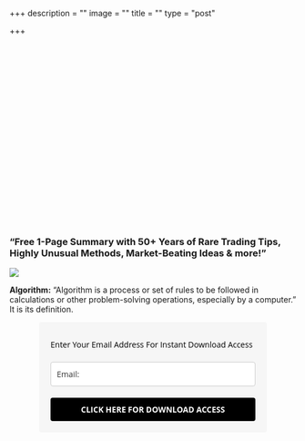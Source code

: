 +++
description = ""
image = ""
title = ""
type = "post"

+++
<script src="https://fast.wistia.com/embed/medias/4oi4g48xq8.jsonp" async></script><script src="https://fast.wistia.com/assets/external/E-v1.js" async></script><div class="wistia_responsive_padding" style="padding:62.5% 0 0 0;position:relative;"><div class="wistia_responsive_wrapper" style="height:100%;left:0;position:absolute;top:0;width:100%;"><div class="wistia_embed wistia_async_4oi4g48xq8 videoFoam=true" style="height:100%;position:relative;width:100%"><div class="wistia_swatch" style="height:100%;left:0;opacity:0;overflow:hidden;position:absolute;top:0;transition:opacity 200ms;width:100%;"><img src="https://fast.wistia.com/embed/medias/4oi4g48xq8/swatch" style="filter:blur(5px);height:100%;object-fit:contain;width:100%;" alt="" aria-hidden="true" onload="this.parentNode.style.opacity=1;" /></div></div></div></div>

### “Free 1-Page Summary with 50+ Years of Rare Trading Tips, Highly Unusual Methods, Market-Beating Ideas & more!”

![](/images/tv_lp_hero2.jpg)

**Algorithm:** “Algorithm is a process or set of rules to be followed in calculations or other problem-solving operations, especially by a computer.” It is its definition. 

<style type="text/css">
@import url(https://fonts.googleapis.com/css?family=Open+Sans:400,400italic,700,700italic);
</style>
<style type="text/css">
.ml-form-embedSubmitLoad{display:inline-block;width:20px;height:20px}.ml-form-embedSubmitLoad:after{content:" ";display:block;width:11px;height:11px;margin:1px;border-radius:50%;border:4px solid #fff;border-color:#fff #fff #fff transparent;animation:ml-form-embedSubmitLoad 1.2s linear infinite}@keyframes ml-form-embedSubmitLoad{0%{transform:rotate(0)}100%{transform:rotate(360deg)}}#mlb2-2267083.ml-form-embedContainer{box-sizing:border-box;display:table;height:99.99%;margin:0 auto;position:static;width:100%!important}#mlb2-2267083.ml-form-embedContainer button,#mlb2-2267083.ml-form-embedContainer h4,#mlb2-2267083.ml-form-embedContainer p,#mlb2-2267083.ml-form-embedContainer span{text-transform:none!important;letter-spacing:normal!important}#mlb2-2267083.ml-form-embedContainer .ml-form-embedWrapper{background-color:#f6f6f6;border-width:0;border-color:transparent;border-radius:4px;border-style:solid;box-sizing:border-box;display:inline-block!important;margin:0;padding:0;position:relative}#mlb2-2267083.ml-form-embedContainer .ml-form-embedWrapper.embedDefault,#mlb2-2267083.ml-form-embedContainer .ml-form-embedWrapper.embedPopup{width:400px}#mlb2-2267083.ml-form-embedContainer .ml-form-embedWrapper.embedForm{max-width:400px;width:100%}#mlb2-2267083.ml-form-embedContainer .ml-form-align-left{text-align:left}#mlb2-2267083.ml-form-embedContainer .ml-form-align-center{text-align:center}#mlb2-2267083.ml-form-embedContainer .ml-form-align-default{display:table-cell!important;vertical-align:middle!important;text-align:center!important}#mlb2-2267083.ml-form-embedContainer .ml-form-align-right{text-align:right}#mlb2-2267083.ml-form-embedContainer .ml-form-embedWrapper .ml-form-embedHeader img{border-top-left-radius:4px;border-top-right-radius:4px;height:auto;margin:0 auto!important;max-width:100%;width:undefinedpx}#mlb2-2267083.ml-form-embedContainer .ml-form-embedWrapper .ml-form-embedBody,#mlb2-2267083.ml-form-embedContainer .ml-form-embedWrapper .ml-form-successBody{padding:20px 20px 0 20px}#mlb2-2267083.ml-form-embedContainer .ml-form-embedWrapper .ml-form-embedBody.ml-form-embedBodyHorizontal{padding-bottom:0}#mlb2-2267083.ml-form-embedContainer .ml-form-embedWrapper .ml-form-embedBody .ml-form-embedContent,#mlb2-2267083.ml-form-embedContainer .ml-form-embedWrapper .ml-form-successBody .ml-form-successContent{margin:0 0 20px 0}#mlb2-2267083.ml-form-embedContainer .ml-form-embedWrapper .ml-form-embedBody .ml-form-embedContent h4,#mlb2-2267083.ml-form-embedContainer .ml-form-embedWrapper .ml-form-successBody .ml-form-successContent h4{color:#000;font-family:'Open Sans',Arial,Helvetica,sans-serif;font-size:30px;font-weight:400;margin:0 0 10px 0;text-align:left;word-break:break-word}#mlb2-2267083.ml-form-embedContainer .ml-form-embedWrapper .ml-form-embedBody .ml-form-embedContent p,#mlb2-2267083.ml-form-embedContainer .ml-form-embedWrapper .ml-form-successBody .ml-form-successContent p{color:#000;font-family:'Open Sans',Arial,Helvetica,sans-serif;font-size:14px;font-weight:400;line-height:20px;margin:0 0 10px 0;text-align:left}#mlb2-2267083.ml-form-embedContainer .ml-form-embedWrapper .ml-form-embedBody .ml-form-embedContent ol,#mlb2-2267083.ml-form-embedContainer .ml-form-embedWrapper .ml-form-embedBody .ml-form-embedContent ul,#mlb2-2267083.ml-form-embedContainer .ml-form-embedWrapper .ml-form-successBody .ml-form-successContent ol,#mlb2-2267083.ml-form-embedContainer .ml-form-embedWrapper .ml-form-successBody .ml-form-successContent ul{color:#000;font-family:'Open Sans',Arial,Helvetica,sans-serif;font-size:14px}#mlb2-2267083.ml-form-embedContainer .ml-form-embedWrapper .ml-form-embedBody .ml-form-embedContent p a,#mlb2-2267083.ml-form-embedContainer .ml-form-embedWrapper .ml-form-successBody .ml-form-successContent p a{color:#000;text-decoration:underline}#mlb2-2267083.ml-form-embedContainer .ml-form-embedWrapper .ml-block-form .ml-field-group{text-align:left!important}#mlb2-2267083.ml-form-embedContainer .ml-form-embedWrapper .ml-block-form .ml-field-group label{margin-bottom:5px;color:#333;font-size:14px;font-family:'Open Sans',Arial,Helvetica,sans-serif;font-weight:700;font-style:normal;text-decoration:none;display:inline-block;line-height:20px}#mlb2-2267083.ml-form-embedContainer .ml-form-embedWrapper .ml-form-embedBody .ml-form-embedContent p:last-child,#mlb2-2267083.ml-form-embedContainer .ml-form-embedWrapper .ml-form-successBody .ml-form-successContent p:last-child{margin:0}#mlb2-2267083.ml-form-embedContainer .ml-form-embedWrapper .ml-form-embedBody form{margin:0;width:100%}#mlb2-2267083.ml-form-embedContainer .ml-form-embedWrapper .ml-form-embedBody .ml-form-checkboxRow,#mlb2-2267083.ml-form-embedContainer .ml-form-embedWrapper .ml-form-embedBody .ml-form-formContent{margin:0 0 20px 0;width:100%}#mlb2-2267083.ml-form-embedContainer .ml-form-embedWrapper .ml-form-embedBody .ml-form-checkboxRow{float:left}#mlb2-2267083.ml-form-embedContainer .ml-form-embedWrapper .ml-form-embedBody .ml-form-formContent.horozintalForm{margin:0;padding:0 0 20px 0;width:100%;height:auto;float:left}#mlb2-2267083.ml-form-embedContainer .ml-form-embedWrapper .ml-form-embedBody .ml-form-fieldRow{margin:0 0 10px 0;width:100%}#mlb2-2267083.ml-form-embedContainer .ml-form-embedWrapper .ml-form-embedBody .ml-form-fieldRow.ml-last-item{margin:0}#mlb2-2267083.ml-form-embedContainer .ml-form-embedWrapper .ml-form-embedBody .ml-form-fieldRow.ml-formfieldHorizintal{margin:0}#mlb2-2267083.ml-form-embedContainer .ml-form-embedWrapper .ml-form-embedBody .ml-form-fieldRow input{background-color:#fff!important;color:#333!important;border-color:#ccc!important;border-radius:4px!important;border-style:solid!important;border-width:1px!important;font-family:'Open Sans',Arial,Helvetica,sans-serif;font-size:14px!important;height:auto;line-height:21px!important;margin-bottom:0;margin-top:0;margin-left:0;margin-right:0;padding:10px 10px!important;width:100%!important;box-sizing:border-box!important;max-width:100%!important}#mlb2-2267083.ml-form-embedContainer .ml-form-embedWrapper .ml-form-embedBody .ml-form-fieldRow input::-webkit-input-placeholder,#mlb2-2267083.ml-form-embedContainer .ml-form-embedWrapper .ml-form-embedBody .ml-form-horizontalRow input::-webkit-input-placeholder{color:#333}#mlb2-2267083.ml-form-embedContainer .ml-form-embedWrapper .ml-form-embedBody .ml-form-fieldRow input::-moz-placeholder,#mlb2-2267083.ml-form-embedContainer .ml-form-embedWrapper .ml-form-embedBody .ml-form-horizontalRow input::-moz-placeholder{color:#333}#mlb2-2267083.ml-form-embedContainer .ml-form-embedWrapper .ml-form-embedBody .ml-form-fieldRow input:-ms-input-placeholder,#mlb2-2267083.ml-form-embedContainer .ml-form-embedWrapper .ml-form-embedBody .ml-form-horizontalRow input:-ms-input-placeholder{color:#333}#mlb2-2267083.ml-form-embedContainer .ml-form-embedWrapper .ml-form-embedBody .ml-form-fieldRow input:-moz-placeholder,#mlb2-2267083.ml-form-embedContainer .ml-form-embedWrapper .ml-form-embedBody .ml-form-horizontalRow input:-moz-placeholder{color:#333}#mlb2-2267083.ml-form-embedContainer .ml-form-embedWrapper .ml-form-embedBody .ml-form-fieldRow textarea,#mlb2-2267083.ml-form-embedContainer .ml-form-embedWrapper .ml-form-embedBody .ml-form-horizontalRow textarea{background-color:#fff!important;color:#333!important;border-color:#ccc!important;border-radius:4px!important;border-style:solid!important;border-width:1px!important;font-family:'Open Sans',Arial,Helvetica,sans-serif;font-size:14px!important;height:auto;line-height:21px!important;margin-bottom:0;margin-top:0;padding:10px 10px!important;width:100%!important;box-sizing:border-box!important;max-width:100%!important}#mlb2-2267083.ml-form-embedContainer .ml-form-embedWrapper .ml-form-embedBody .ml-form-checkboxRow .label-description::before,#mlb2-2267083.ml-form-embedContainer .ml-form-embedWrapper .ml-form-embedBody .ml-form-embedPermissions .ml-form-embedPermissionsOptionsCheckbox .label-description::before,#mlb2-2267083.ml-form-embedContainer .ml-form-embedWrapper .ml-form-embedBody .ml-form-fieldRow .custom-checkbox .custom-control-label::before,#mlb2-2267083.ml-form-embedContainer .ml-form-embedWrapper .ml-form-embedBody .ml-form-fieldRow .custom-radio .custom-control-label::before,#mlb2-2267083.ml-form-embedContainer .ml-form-embedWrapper .ml-form-embedBody .ml-form-horizontalRow .custom-checkbox .custom-control-label::before,#mlb2-2267083.ml-form-embedContainer .ml-form-embedWrapper .ml-form-embedBody .ml-form-horizontalRow .custom-radio .custom-control-label::before,#mlb2-2267083.ml-form-embedContainer .ml-form-embedWrapper .ml-form-embedBody .ml-form-interestGroupsRow .ml-form-interestGroupsRowCheckbox .label-description::before{border-color:#ccc!important;background-color:#fff!important}#mlb2-2267083.ml-form-embedContainer .ml-form-embedWrapper .ml-form-embedBody .ml-form-fieldRow input.custom-control-input\[type=checkbox\]{box-sizing:border-box;padding:0;position:absolute;z-index:-1;opacity:0;margin-top:5px;margin-left:-24px;overflow:visible}#mlb2-2267083.ml-form-embedContainer .ml-form-embedWrapper .ml-form-embedBody .ml-form-checkboxRow .label-description::before,#mlb2-2267083.ml-form-embedContainer .ml-form-embedWrapper .ml-form-embedBody .ml-form-embedPermissions .ml-form-embedPermissionsOptionsCheckbox .label-description::before,#mlb2-2267083.ml-form-embedContainer .ml-form-embedWrapper .ml-form-embedBody .ml-form-fieldRow .custom-checkbox .custom-control-label::before,#mlb2-2267083.ml-form-embedContainer .ml-form-embedWrapper .ml-form-embedBody .ml-form-horizontalRow .custom-checkbox .custom-control-label::before,#mlb2-2267083.ml-form-embedContainer .ml-form-embedWrapper .ml-form-embedBody .ml-form-interestGroupsRow .ml-form-interestGroupsRowCheckbox .label-description::before{border-radius:4px!important}#mlb2-2267083.ml-form-embedContainer .ml-form-embedWrapper .ml-form-embedBody .ml-form-checkboxRow input\[type=checkbox\]:checked\~.label-description::after,#mlb2-2267083.ml-form-embedContainer .ml-form-embedWrapper .ml-form-embedBody .ml-form-embedPermissions .ml-form-embedPermissionsOptionsCheckbox input\[type=checkbox\]:checked\~.label-description::after,#mlb2-2267083.ml-form-embedContainer .ml-form-embedWrapper .ml-form-embedBody .ml-form-fieldRow .custom-checkbox .custom-control-input:checked\~.custom-control-label::after,#mlb2-2267083.ml-form-embedContainer .ml-form-embedWrapper .ml-form-embedBody .ml-form-horizontalRow .custom-checkbox .custom-control-input:checked\~.custom-control-label::after,#mlb2-2267083.ml-form-embedContainer .ml-form-embedWrapper .ml-form-embedBody .ml-form-interestGroupsRow .ml-form-interestGroupsRowCheckbox input\[type=checkbox\]:checked\~.label-description::after{background-color:#fff;mask-image:url(https://bucket.mlcdn.com/images/default/arrow.svg);-webkit-mask-image:url(https://bucket.mlcdn.com/images/default/arrow.svg)}#mlb2-2267083.ml-form-embedContainer .ml-form-embedWrapper .ml-form-embedBody .ml-form-fieldRow .custom-radio .custom-control-input:checked\~.custom-control-label::after{background-color:#fff;mask-image:url(https://bucket.mlcdn.com/images/default/circle.svg);-webkit-mask-image:url(https://bucket.mlcdn.com/images/default/circle.svg)}#mlb2-2267083.ml-form-embedContainer .ml-form-embedWrapper .ml-form-embedBody .ml-form-checkboxRow input\[type=checkbox\]:checked\~.label-description::before,#mlb2-2267083.ml-form-embedContainer .ml-form-embedWrapper .ml-form-embedBody .ml-form-embedPermissions .ml-form-embedPermissionsOptionsCheckbox input\[type=checkbox\]:checked\~.label-description::before,#mlb2-2267083.ml-form-embedContainer .ml-form-embedWrapper .ml-form-embedBody .ml-form-fieldRow .custom-checkbox .custom-control-input:checked\~.custom-control-label::before,#mlb2-2267083.ml-form-embedContainer .ml-form-embedWrapper .ml-form-embedBody .ml-form-fieldRow .custom-radio .custom-control-input:checked\~.custom-control-label::before,#mlb2-2267083.ml-form-embedContainer .ml-form-embedWrapper .ml-form-embedBody .ml-form-horizontalRow .custom-checkbox .custom-control-input:checked\~.custom-control-label::before,#mlb2-2267083.ml-form-embedContainer .ml-form-embedWrapper .ml-form-embedBody .ml-form-horizontalRow .custom-radio .custom-control-input:checked\~.custom-control-label::before,#mlb2-2267083.ml-form-embedContainer .ml-form-embedWrapper .ml-form-embedBody .ml-form-interestGroupsRow .ml-form-interestGroupsRowCheckbox input\[type=checkbox\]:checked\~.label-description::before{border-color:#000!important;background-color:#000!important;color:#fff!important}#mlb2-2267083.ml-form-embedContainer .ml-form-embedWrapper .ml-form-embedBody .ml-form-fieldRow .custom-checkbox .custom-control-label::after,#mlb2-2267083.ml-form-embedContainer .ml-form-embedWrapper .ml-form-embedBody .ml-form-fieldRow .custom-checkbox .custom-control-label::before,#mlb2-2267083.ml-form-embedContainer .ml-form-embedWrapper .ml-form-embedBody .ml-form-fieldRow .custom-radio .custom-control-label::after,#mlb2-2267083.ml-form-embedContainer .ml-form-embedWrapper .ml-form-embedBody .ml-form-fieldRow .custom-radio .custom-control-label::before,#mlb2-2267083.ml-form-embedContainer .ml-form-embedWrapper .ml-form-embedBody .ml-form-horizontalRow .custom-checkbox .custom-control-label::after,#mlb2-2267083.ml-form-embedContainer .ml-form-embedWrapper .ml-form-embedBody .ml-form-horizontalRow .custom-checkbox .custom-control-label::before,#mlb2-2267083.ml-form-embedContainer .ml-form-embedWrapper .ml-form-embedBody .ml-form-horizontalRow .custom-radio .custom-control-label::after,#mlb2-2267083.ml-form-embedContainer .ml-form-embedWrapper .ml-form-embedBody .ml-form-horizontalRow .custom-radio .custom-control-label::before{top:2;box-sizing:border-box}#mlb2-2267083.ml-form-embedContainer .ml-form-embedWrapper .ml-form-embedBody .ml-form-checkboxRow .label-description::after,#mlb2-2267083.ml-form-embedContainer .ml-form-embedWrapper .ml-form-embedBody .ml-form-checkboxRow .label-description::before,#mlb2-2267083.ml-form-embedContainer .ml-form-embedWrapper .ml-form-embedBody .ml-form-embedPermissions .ml-form-embedPermissionsOptionsCheckbox .label-description::after,#mlb2-2267083.ml-form-embedContainer .ml-form-embedWrapper .ml-form-embedBody .ml-form-embedPermissions .ml-form-embedPermissionsOptionsCheckbox .label-description::before{top:0!important;box-sizing:border-box!important}#mlb2-2267083.ml-form-embedContainer .ml-form-embedWrapper .ml-form-embedBody .ml-form-checkboxRow .label-description::after,#mlb2-2267083.ml-form-embedContainer .ml-form-embedWrapper .ml-form-embedBody .ml-form-checkboxRow .label-description::before{top:0!important;box-sizing:border-box!important}#mlb2-2267083.ml-form-embedContainer .ml-form-embedWrapper .ml-form-embedBody .ml-form-interestGroupsRow .ml-form-interestGroupsRowCheckbox .label-description::after{top:3px!important;box-sizing:border-box!important;position:absolute;left:-21px;display:block;width:10px;height:10px;content:""}#mlb2-2267083.ml-form-embedContainer .ml-form-embedWrapper .ml-form-embedBody .ml-form-interestGroupsRow .ml-form-interestGroupsRowCheckbox .label-description::before{top:0!important;box-sizing:border-box!important}#mlb2-2267083.ml-form-embedContainer .ml-form-embedWrapper .ml-form-embedBody .custom-control-label::before{position:absolute;top:4px;left:-24px;display:block;width:16px;height:16px;pointer-events:none;content:"";background-color:#fff;border:#adb5bd solid 1px;border-radius:50%}#mlb2-2267083.ml-form-embedContainer .ml-form-embedWrapper .ml-form-embedBody .custom-control-label::after{position:absolute;top:5px!important;left:-21px;display:block;width:10px;height:10px;content:""}#mlb2-2267083.ml-form-embedContainer .ml-form-embedWrapper .ml-form-embedBody .ml-form-checkboxRow .label-description::before,#mlb2-2267083.ml-form-embedContainer .ml-form-embedWrapper .ml-form-embedBody .ml-form-embedPermissions .ml-form-embedPermissionsOptionsCheckbox .label-description::before,#mlb2-2267083.ml-form-embedContainer .ml-form-embedWrapper .ml-form-embedBody .ml-form-interestGroupsRow .ml-form-interestGroupsRowCheckbox .label-description::before{position:absolute;top:4px;left:-24px;display:block;width:16px;height:16px;pointer-events:none;content:"";background-color:#fff;border:#adb5bd solid 1px;border-radius:50%}#mlb2-2267083.ml-form-embedContainer .ml-form-embedWrapper .ml-form-embedBody .ml-form-embedPermissions .ml-form-embedPermissionsOptionsCheckbox .label-description::after{position:absolute;top:3px!important;left:-21px;display:block;width:10px;height:10px;content:""}#mlb2-2267083.ml-form-embedContainer .ml-form-embedWrapper .ml-form-embedBody .ml-form-checkboxRow .label-description::after{position:absolute;top:3px!important;left:-21px;display:block;width:10px;height:10px;content:""}#mlb2-2267083.ml-form-embedContainer .ml-form-embedWrapper .ml-form-embedBody .custom-radio .custom-control-label::after{background:no-repeat 50%/50% 50%}#mlb2-2267083.ml-form-embedContainer .ml-form-embedWrapper .ml-form-embedBody .custom-checkbox .custom-control-label::after,#mlb2-2267083.ml-form-embedContainer .ml-form-embedWrapper .ml-form-embedBody .ml-form-checkboxRow .label-description::after,#mlb2-2267083.ml-form-embedContainer .ml-form-embedWrapper .ml-form-embedBody .ml-form-embedPermissions .ml-form-embedPermissionsOptionsCheckbox .label-description::after,#mlb2-2267083.ml-form-embedContainer .ml-form-embedWrapper .ml-form-embedBody .ml-form-interestGroupsRow .ml-form-interestGroupsRowCheckbox .label-description::after{background:no-repeat 50%/50% 50%}#mlb2-2267083.ml-form-embedContainer .ml-form-embedWrapper .ml-form-embedBody .ml-form-fieldRow .custom-control,#mlb2-2267083.ml-form-embedContainer .ml-form-embedWrapper .ml-form-embedBody .ml-form-horizontalRow .custom-control{position:relative;display:block;min-height:1.5rem;padding-left:1.5rem}#mlb2-2267083.ml-form-embedContainer .ml-form-embedWrapper .ml-form-embedBody .ml-form-fieldRow .custom-checkbox .custom-control-input,#mlb2-2267083.ml-form-embedContainer .ml-form-embedWrapper .ml-form-embedBody .ml-form-fieldRow .custom-radio .custom-control-input,#mlb2-2267083.ml-form-embedContainer .ml-form-embedWrapper .ml-form-embedBody .ml-form-horizontalRow .custom-checkbox .custom-control-input,#mlb2-2267083.ml-form-embedContainer .ml-form-embedWrapper .ml-form-embedBody .ml-form-horizontalRow .custom-radio .custom-control-input{position:absolute;z-index:-1;opacity:0;box-sizing:border-box;padding:0}#mlb2-2267083.ml-form-embedContainer .ml-form-embedWrapper .ml-form-embedBody .ml-form-fieldRow .custom-checkbox .custom-control-label,#mlb2-2267083.ml-form-embedContainer .ml-form-embedWrapper .ml-form-embedBody .ml-form-fieldRow .custom-radio .custom-control-label,#mlb2-2267083.ml-form-embedContainer .ml-form-embedWrapper .ml-form-embedBody .ml-form-horizontalRow .custom-checkbox .custom-control-label,#mlb2-2267083.ml-form-embedContainer .ml-form-embedWrapper .ml-form-embedBody .ml-form-horizontalRow .custom-radio .custom-control-label{color:#000;font-size:12px!important;font-family:'Open Sans',Arial,Helvetica,sans-serif;line-height:22px;margin-bottom:0;position:relative;vertical-align:top;font-style:normal;font-weight:700}#mlb2-2267083.ml-form-embedContainer .ml-form-embedWrapper .ml-form-embedBody .ml-form-fieldRow .custom-select,#mlb2-2267083.ml-form-embedContainer .ml-form-embedWrapper .ml-form-embedBody .ml-form-horizontalRow .custom-select{background-color:#fff!important;color:#333!important;border-color:#ccc!important;border-radius:4px!important;border-style:solid!important;border-width:1px!important;font-family:'Open Sans',Arial,Helvetica,sans-serif;font-size:14px!important;line-height:20px!important;margin-bottom:0;margin-top:0;padding:10px 28px 10px 12px!important;width:100%!important;box-sizing:border-box!important;max-width:100%!important;height:auto;display:inline-block;vertical-align:middle;background:url(https://bucket.mlcdn.com/images/default/dropdown.svg) no-repeat right .75rem center/8px 10px;-webkit-appearance:none;-moz-appearance:none;appearance:none}#mlb2-2267083.ml-form-embedContainer .ml-form-embedWrapper .ml-form-embedBody .ml-form-horizontalRow{height:auto;width:100%;float:left}.ml-form-formContent.horozintalForm .ml-form-horizontalRow .ml-input-horizontal{width:70%;float:left}.ml-form-formContent.horozintalForm .ml-form-horizontalRow .ml-button-horizontal{width:30%;float:left}.ml-form-formContent.horozintalForm .ml-form-horizontalRow .ml-button-horizontal.labelsOn{padding-top:25px}.ml-form-formContent.horozintalForm .ml-form-horizontalRow .horizontal-fields{box-sizing:border-box;float:left;padding-right:10px}#mlb2-2267083.ml-form-embedContainer .ml-form-embedWrapper .ml-form-embedBody .ml-form-horizontalRow input{background-color:#fff;color:#333;border-color:#ccc;border-radius:4px;border-style:solid;border-width:1px;font-family:'Open Sans',Arial,Helvetica,sans-serif;font-size:14px;line-height:20px;margin-bottom:0;margin-top:0;padding:10px 10px;width:100%;box-sizing:border-box;overflow-y:initial}#mlb2-2267083.ml-form-embedContainer .ml-form-embedWrapper .ml-form-embedBody .ml-form-horizontalRow button{background-color:#000!important;border-color:#000;border-style:solid;border-width:1px;border-radius:4px;box-shadow:none;color:#fff!important;cursor:pointer;font-family:'Open Sans',Arial,Helvetica,sans-serif;font-size:14px!important;font-weight:700;line-height:20px;margin:0!important;padding:10px!important;width:100%;height:auto}#mlb2-2267083.ml-form-embedContainer .ml-form-embedWrapper .ml-form-embedBody .ml-form-horizontalRow button:hover{background-color:#333!important;border-color:#333!important}#mlb2-2267083.ml-form-embedContainer .ml-form-embedWrapper .ml-form-embedBody .ml-form-checkboxRow input\[type=checkbox\]{box-sizing:border-box;padding:0;position:absolute;z-index:-1;opacity:0;margin-top:5px;margin-left:-24px;overflow:visible}#mlb2-2267083.ml-form-embedContainer .ml-form-embedWrapper .ml-form-embedBody .ml-form-checkboxRow .label-description{color:#000;display:block;font-family:'Open Sans',Arial,Helvetica,sans-serif;font-size:12px;text-align:left;margin-bottom:0;position:relative;vertical-align:top}#mlb2-2267083.ml-form-embedContainer .ml-form-embedWrapper .ml-form-embedBody .ml-form-checkboxRow label{font-weight:400;margin:0;padding:0;position:relative;display:block;min-height:24px;padding-left:24px}#mlb2-2267083.ml-form-embedContainer .ml-form-embedWrapper .ml-form-embedBody .ml-form-checkboxRow label a{color:#000;text-decoration:underline}#mlb2-2267083.ml-form-embedContainer .ml-form-embedWrapper .ml-form-embedBody .ml-form-checkboxRow label p{color:#000!important;font-family:'Open Sans',Arial,Helvetica,sans-serif!important;font-size:12px!important;font-weight:400!important;line-height:18px!important;padding:0!important;margin:0 5px 0 0!important}#mlb2-2267083.ml-form-embedContainer .ml-form-embedWrapper .ml-form-embedBody .ml-form-checkboxRow label p:last-child{margin:0}#mlb2-2267083.ml-form-embedContainer .ml-form-embedWrapper .ml-form-embedBody .ml-form-embedSubmit{margin:0 0 20px 0;float:left;width:100%}#mlb2-2267083.ml-form-embedContainer .ml-form-embedWrapper .ml-form-embedBody .ml-form-embedSubmit button{background-color:#000!important;border:none!important;border-radius:4px!important;box-shadow:none!important;color:#fff!important;cursor:pointer;font-family:'Open Sans',Arial,Helvetica,sans-serif!important;font-size:14px!important;font-weight:700!important;line-height:21px!important;height:auto;padding:10px!important;width:100%!important;box-sizing:border-box!important}#mlb2-2267083.ml-form-embedContainer .ml-form-embedWrapper .ml-form-embedBody .ml-form-embedSubmit button.loading{display:none}#mlb2-2267083.ml-form-embedContainer .ml-form-embedWrapper .ml-form-embedBody .ml-form-embedSubmit button:hover{background-color:#333!important}.ml-subscribe-close{width:30px;height:30px;background:url(https://bucket.mlcdn.com/images/default/modal_close.png) no-repeat;background-size:30px;cursor:pointer;margin-top:-10px;margin-right:-10px;position:absolute;top:0;right:0}.ml-error input{background:url(https://bucket.mlcdn.com/images/default/error-icon.png) 98% center no-repeat #fff!important;background-size:24px 24px!important}.ml-error .label-description,.ml-error .label-description p,.ml-error .label-description p a,.ml-error label:first-child{color:red!important}#mlb2-2267083.ml-form-embedContainer .ml-form-embedWrapper .ml-form-embedBody .ml-form-checkboxRow.ml-error .label-description p,#mlb2-2267083.ml-form-embedContainer .ml-form-embedWrapper .ml-form-embedBody .ml-form-checkboxRow.ml-error .label-description p:first-letter{color:red!important}@media only screen and (max-width:400px){.ml-form-embedWrapper.embedDefault,.ml-form-embedWrapper.embedPopup{width:100%!important}.ml-form-formContent.horozintalForm{float:left!important}.ml-form-formContent.horozintalForm .ml-form-horizontalRow{height:auto!important;width:100%!important;float:left!important}.ml-form-formContent.horozintalForm .ml-form-horizontalRow .ml-input-horizontal{width:100%!important}.ml-form-formContent.horozintalForm .ml-form-horizontalRow .ml-input-horizontal>div{padding-right:0!important;padding-bottom:10px}.ml-form-formContent.horozintalForm .ml-button-horizontal{width:100%!important}.ml-form-formContent.horozintalForm .ml-button-horizontal.labelsOn{padding-top:0!important}}
</style>
<div id="mlb2-2267083" class="ml-form-embedContainer ml-subscribe-form ml-subscribe-form-2267083">
<div class="ml-form-align-center">
<div class="ml-form-embedWrapper embedForm">
<div class="ml-form-embedBody ml-form-embedBodyDefault row-form">
<div class="ml-form-embedContent" style="">
<h4></h4>
<p data-children-count="0">Enter Your Email Address For Instant Download Access</p>
</div>
<form class="ml-block-form" action="https://app.mailerlite.com/webforms/submit/z4x7k3" data-code="z4x7k3" method="post" target="_blank">
<div class="ml-form-formContent">
<div class="ml-form-fieldRow ml-last-item">
<div class="ml-field-group ml-field-email ml-validate-email ml-validate-required">
<input type="email" class="form-control" data-inputmask="" name="fields\[email\]" placeholder="Email:" autocomplete="email">
</div>
</div>
</div>
<input type="hidden" name="ml-submit" value="1">
<div class="ml-form-embedSubmit">
<button type="submit" class="primary">CLICK HERE FOR DOWNLOAD ACCESS</button>
<button disabled="disabled" style="display:none" type="button" class="loading"> <div class="ml-form-embedSubmitLoad"><div></div><div></div><div></div><div></div></div> </button>
</div>
</form>
</div>
<div class="ml-form-successBody row-success" style="display:none">
<div class="ml-form-successContent">
<h4>Thank you!</h4>
<p>You have successfully joined our subscriber list.</p>
</div>
</div>
</div>
</div>
</div>
<script>
function ml_webform_success_2267083(){var r=ml_jQuery||jQuery;r(".ml-subscribe-form-2267083 .row-success").show(),r(".ml-subscribe-form-2267083 .row-form").hide()}
</script>
<img src="https://track.mailerlite.com/webforms/o/2267083/z4x7k3?v1593394536" width="1" height="1" style="max-width:1px;max-height:1px;visibility:hidden;padding:0;margin:0;display:block" alt="." border="0">
<script src="https://static.mailerlite.com/js/w/webforms.min.js?v5c5d99c28cfe49b41fe82455507d7558" type="text/javascript"></script>

![](/images/tradingview.jpg)

### Benefits of TradingView ...

Above Paragraph, you see SERP or Keywords that are common SEO Term so Before starting learning SEO let's learn the term used by the SEO expert. It will smoothen your learning journey. Or if you are wishing to hire an SEO guy it will help you his task he/she doing and understand he/she going on the right path. So not making delay let dive…

**Algorithm:** “Algorithm is a process or set of rules to be followed in calculations or other problem-solving operations, especially by a computer.” It is its definition. In SEO we basically mean A very sophisticated and complex program used by the search engine to find out data and indexing it, And when a user gives a data query this program also decides the best result to place in the SERP in order. All search engines use multiple algorithms combination on their data collection and result giving process in different stages.

**Algorithm Change:** All the search engine service providers always try to give the best results to their users. So they always working on updating, refreshing or making and implementing new algorithms. The search engine service provider never revealed the exact date of rolling out any updates or new algorithms to make an effective date. Normally they give a boundary of time like this week or this month, we are going to rolling out a major update or applying new this algorithm. They give this new algorithm a name and they always call it by the given name. Like, google spider, Google panda, etc. Most of the time After one to two week we can see and understand the update or change impact but sometimes it also happens quicker also.

### Some fancy dot points!

* Algorithm Update: Search Engines regularly making minor changes in their system they normally don’t give an official announcement. But SEO related blogs and journals give the news what the changes made. So Keep update regular visit this industry-related community is important. And when the Major update come You must observe your ranking behavior and if you find you've got the penalty then quickly take necessary step undereating the guidelines given by search engine company.
* Algorithm Refresh: Search engine operator after a regular interval re-run the existing algorithm to find out the new spammer.
* New Algorithm: Improving search quality google and other search engines regularly bringing new algorithms. All new algorithm has its special purpose to serve in the total search engine working process.